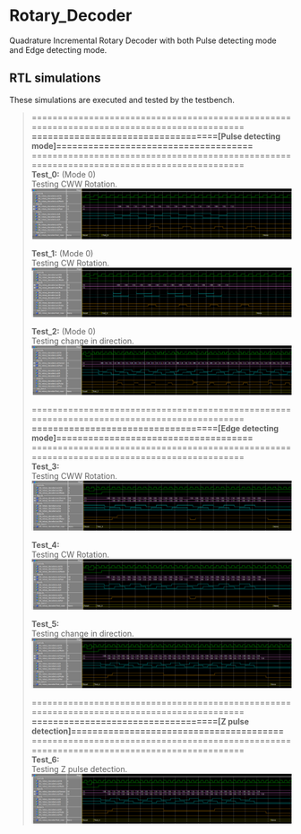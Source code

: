 # Rotary_Decoder
  Quadrature Incremental Rotary Decoder with both Pulse detecting mode and Edge detecting mode.

## RTL simulations
  These simulations are executed and tested by the testbench.

> ===========================================================================================<br>
> **===================================[Pulse detecting mode]=====================================**<br>
> ===========================================================================================<br>
> **Test_0:** (Mode 0)<br>
> Testing CWW Rotation.
> ![Rotary_decoder_Test0](Images/Rotary_decoder_Test0.png "Rotary_Decoder_Test_0")
>
> **Test_1:** (Mode 0)<br>
> Testing CW Rotation.
> ![Rotary_decoder_Test1](Images/Rotary_decoder_Test1.png "Rotary_Decoder_Test_1")
>
> **Test_2:** (Mode 0)<br>
> Testing change in direction.
> ![Rotary_decoder_Test2](Images/Rotary_decoder_Test2.png "Rotary_Decoder_Test_2")
>
> ===========================================================================================<br>
> **===================================[Edge detecting mode]=====================================**<br>
> ===========================================================================================<br>
> **Test_3:**<br>
> Testing CWW Rotation.
> ![Rotary_decoder_Test3](Images/Rotary_decoder_Test3.png "Rotary_Decoder_Test_3")
>
> **Test_4:**<br>
> Testing CW Rotation.
> ![Rotary_decoder_Test4](Images/Rotary_decoder_Test4.png "Rotary_Decoder_Test_4")
>
> **Test_5:**<br>
> Testing change in direction.
> ![Rotary_decoder_Test5](Images/Rotary_decoder_Test5.png "Rotary_Decoder_Test_5")
>
> ===========================================================================================<br>
> **===================================[Z pulse detection]========================================**<br>
> ===========================================================================================<br>
> **Test_6:**<br>
> Testing Z pulse detection.
> ![Rotary_decoder_Test5](Images/Rotary_decoder_Test5.png "Rotary_Decoder_Test_5")
